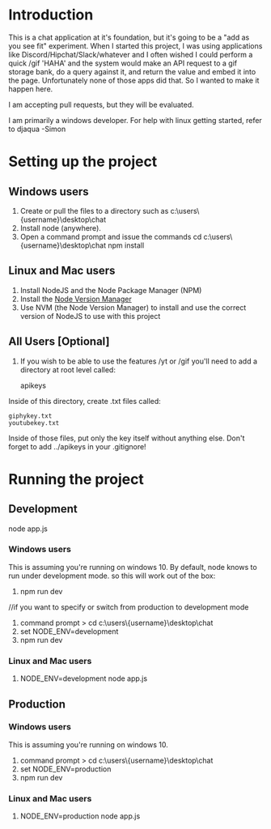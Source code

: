 # Introduction

This is a chat application at it's foundation, but it's going to be a "add as you see fit" experiment.  When I started this project, I was using applications like Discord/Hipchat/Slack/whatever and I often wished I could perform a quick /gif 'HAHA' and the system would make an API request to a gif storage bank, do a query against it, and return the value and embed it into the page.  Unfortunately none of those apps did that.  So I wanted to make it happen here.

I am accepting pull requests, but they will be evaluated.

I am primarily a windows developer.  For help with linux getting started, refer to djaqua
-Simon

# Setting up the project

## Windows users 

1. Create or pull the files to a directory such as c:\users\\{username}\desktop\chat
2. Install node (anywhere).
3. Open a command prompt and issue the commands 
   cd c:\users\\{username}\desktop\chat
   npm install

## Linux and Mac users

1. Install NodeJS and the Node Package Manager (NPM) 
2. Install the [Node Version Manager](https://github.com/creationix/nvm/blob/master/README.md)
3. Use NVM (the Node Version Manager) to install and use the correct version 
   of NodeJS to use with this project

## All Users [Optional]

1. If you wish to be able to use the features /yt or /gif you'll need to add a directory at root level called:
	
	apikeys

Inside of this directory, create .txt files called:

	giphykey.txt
	youtubekey.txt

Inside of those files, put only the key itself without anything else.
Don't forget to add ../apikeys in your .gitignore!

# Running the project

## Development
node app.js 

### Windows users
This is assuming you're running on windows 10.
By default, node knows to run under development mode.  so this will work out of the box:
1. npm run dev

//if you want to specify or switch from production to development mode
1. command prompt > cd c:\users\\{username}\desktop\chat
2. set NODE_ENV=development
3. npm run dev

### Linux and Mac users 
1. NODE_ENV=development node app.js

## Production

### Windows users
This is assuming you're running on windows 10.
1. command prompt > cd c:\users\\{username}\desktop\chat 
2. set NODE_ENV=production
3. npm run dev

### Linux and Mac users 
1. NODE_ENV=production node app.js

